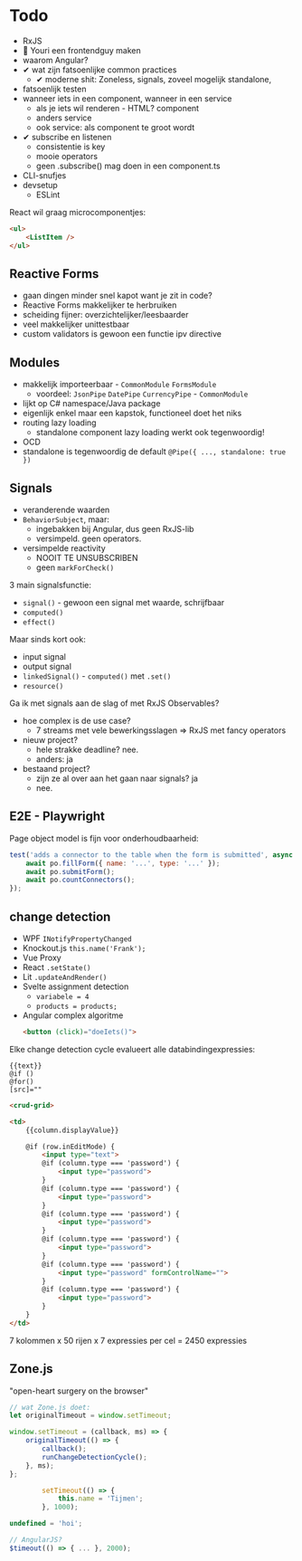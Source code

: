 # Todo

- RxJS
- 👀 Youri een frontendguy maken
- waarom Angular?
- ✔ wat zijn fatsoenlijke common practices
  - ✔ moderne shit: Zoneless, signals, zoveel mogelijk standalone, 
- fatsoenlijk testen
- wanneer iets in een component, wanneer in een service
  - als je iets wil renderen - HTML? component
  - anders service
  - ook service: als component te groot wordt
- ✔ subscribe en listenen
  - consistentie is key
  - mooie operators
  - geen .subscribe() mag doen in een component.ts
- CLI-snufjes
- devsetup
  - ESLint


React wil graag microcomponentjes:

```html
<ul>
	<ListItem />
</ul>
```

## Reactive Forms
- gaan dingen minder snel kapot want je zit in code?
- Reactive Forms makkelijker te herbruiken
- scheiding fijner: overzichtelijker/leesbaarder
- veel makkelijker unittestbaar
- custom validators is gewoon een functie ipv directive

## Modules

- makkelijk importeerbaar - `CommonModule` `FormsModule`
  - voordeel: `JsonPipe` `DatePipe` `CurrencyPipe`  - `CommonModule`
- lijkt op C# namespace/Java package
- eigenlijk enkel maar een kapstok, functioneel doet het niks
- routing lazy loading
  - standalone component lazy loading werkt ook tegenwoordig!
- OCD
- standalone is tegenwoordig de default  `@Pipe({ ..., standalone: true })`


## Signals

- veranderende waarden
- `BehaviorSubject`, maar:
  - ingebakken bij Angular, dus geen RxJS-lib
  - versimpeld. geen operators.
- versimpelde reactivity
  - NOOIT TE UNSUBSCRIBEN
  - geen `markForCheck()`

3 main signalsfunctie:
- `signal()` - gewoon een signal met waarde, schrijfbaar
- `computed()`
- `effect()`

Maar sinds kort ook:
- input signal
- output signal
- `linkedSignal()` - `computed()` met `.set()`
- `resource()`

Ga ik met signals aan de slag of met RxJS Observables?
- hoe complex is de use case?
  - 7 streams met vele bewerkingsslagen => RxJS met fancy operators
- nieuw project?
  - hele strakke deadline? nee.
  - anders: ja
- bestaand project?
  - zijn ze al over aan het gaan naar signals? ja
  - nee.

## E2E - Playwright

Page object model is fijn voor onderhoudbaarheid:

```js
test('adds a connector to the table when the form is submitted', async ({ page }) => {
	await po.fillForm({ name: '...', type: '...' });
	await po.submitForm();
	await po.countConnectors();
});
```

## change detection

- WPF `INotifyPropertyChanged`
- Knockout.js  `this.name('Frank');`
- Vue  Proxy
- React `.setState()`
- Lit `.updateAndRender()`
- Svelte   assignment detection
  - `variabele = 4`
  - `products = products;`
- Angular  complex algoritme
  ```html
  <button (click)="doeIets()">
  ```

Elke change detection cycle evalueert alle databindingexpressies:
```text
{{text}}
@if ()
@for()
[src]=""
```
```html
<crud-grid>

<td>
	{{column.displayValue}}

	@if (row.inEditMode) {
		<input type="text">
		@if (column.type === 'password') {
			<input type="password">
		}
		@if (column.type === 'password') {
			<input type="password">
		}
		@if (column.type === 'password') {
			<input type="password">
		}
		@if (column.type === 'password') {
			<input type="password">
		}
		@if (column.type === 'password') {
			<input type="password" formControlName="">
		}
		@if (column.type === 'password') {
			<input type="password">
		}
	}
</td>
```

7 kolommen x 50 rijen x 7 expressies per cel = 2450 expressies

## Zone.js

"open-heart surgery on the browser"

```ts
// wat Zone.js doet:
let originalTimeout = window.setTimeout;

window.setTimeout = (callback, ms) => {
	originalTimeout(() => {
		callback();
		runChangeDetectionCycle();
	}, ms);
};

		setTimeout(() => {
			this.name = 'Tijmen';
		}, 1000);
```
```ts
undefined = 'hoi';
```
```ts
// AngularJS?
$timeout(() => { ... }, 2000);
```
